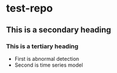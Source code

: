 # test-repo
## This is a secondary heading
### This is a tertiary heading
* First is abnormal detection
* Second is time series model

